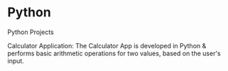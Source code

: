 # Python
Python Projects 

Calculator Application: The Calculator App is developed in Python & performs basic arithmetic operations for two values, based on the user's input.
